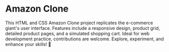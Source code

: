 # Amazon Clone

This HTML and CSS Amazon Clone project replicates the e-commerce giant's user interface. Features include a responsive design, product grid, detailed product pages, and a simulated shopping cart. Ideal for web development practice, contributions are welcome. Explore, experiment, and enhance your skills! 🚀
